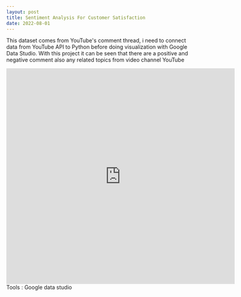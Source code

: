 ```yaml
---
layout: post
title: Sentiment Analysis For Customer Satisfaction
date: 2022-08-01
---
```

This dataset comes from YouTube's comment thread, i need to connect data from YouTube API to Python before doing visualization with Google Data Studio. With this project it can be seen that there are a positive and negative comment also any related topics from video channel YouTube
<iframe width="600" height="567" src="https://datastudio.google.com/embed/reporting/792eae46-a8df-4521-83a6-ca8069c3017c/page/xdbzC" frameborder="0" style="border:0" allowfullscreen></iframe>
Tools : Google data studio
